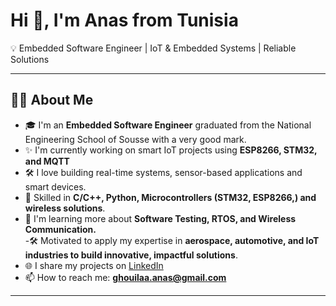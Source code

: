 # Hi 👋, I'm Anas from Tunisia  

💡 Embedded Software Engineer | IoT & Embedded Systems | Reliable Solutions

---

## 👨‍💻 About Me  
- 🎓 I'm an **Embedded Software Engineer** graduated from the National Engineering School of Sousse with a very good mark.
- ✨ I'm currently working on smart IoT projects using **ESP8266, STM32, and MQTT**  
- 🛠️ I love building real-time systems, sensor-based applications and smart devices.
- 🔧 Skilled in **C/C++, Python, Microcontrollers (STM32, ESP8266,) and wireless solutions**.
- 🧠 I'm learning more about **Software Testing, RTOS, and Wireless Communication.**   
-🛠️ Motivated to apply my expertise in **aerospace, automotive, and IoT industries to build innovative, impactful solutions**.
- 🌐 I share my projects on [LinkedIn](https://www.linkedin.com/in/ton-profil/)  
- 📫 How to reach me: **ghouilaa.anas@gmail.com**  

---
